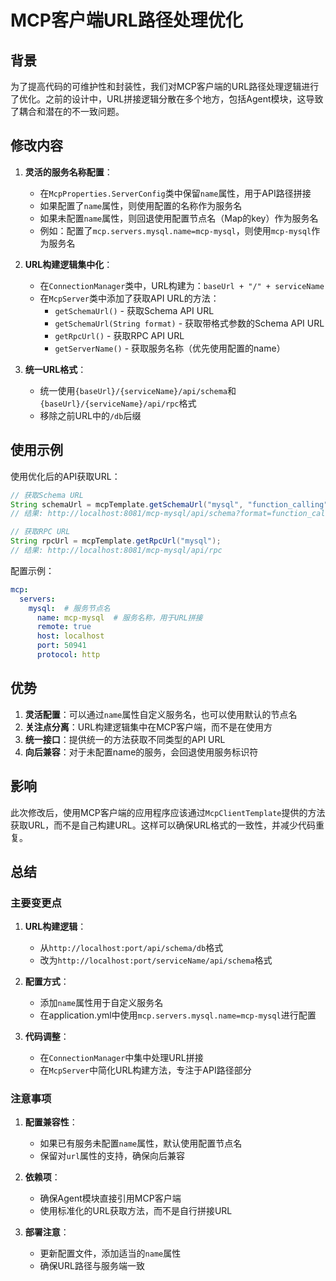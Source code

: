 # MCP客户端URL路径处理优化

## 背景

为了提高代码的可维护性和封装性，我们对MCP客户端的URL路径处理逻辑进行了优化。之前的设计中，URL拼接逻辑分散在多个地方，包括Agent模块，这导致了耦合和潜在的不一致问题。

## 修改内容

1. **灵活的服务名称配置**：
   - 在`McpProperties.ServerConfig`类中保留`name`属性，用于API路径拼接
   - 如果配置了`name`属性，则使用配置的名称作为服务名
   - 如果未配置`name`属性，则回退使用配置节点名（Map的key）作为服务名
   - 例如：配置了`mcp.servers.mysql.name=mcp-mysql`，则使用`mcp-mysql`作为服务名

2. **URL构建逻辑集中化**：
   - 在`ConnectionManager`类中，URL构建为：`baseUrl + "/" + serviceName`
   - 在`McpServer`类中添加了获取API URL的方法：
     - `getSchemaUrl()` - 获取Schema API URL
     - `getSchemaUrl(String format)` - 获取带格式参数的Schema API URL
     - `getRpcUrl()` - 获取RPC API URL
     - `getServerName()` - 获取服务名称（优先使用配置的name）

3. **统一URL格式**：
   - 统一使用`{baseUrl}/{serviceName}/api/schema`和`{baseUrl}/{serviceName}/api/rpc`格式
   - 移除之前URL中的`/db`后缀

## 使用示例

使用优化后的API获取URL：

```java
// 获取Schema URL
String schemaUrl = mcpTemplate.getSchemaUrl("mysql", "function_calling");
// 结果: http://localhost:8081/mcp-mysql/api/schema?format=function_calling

// 获取RPC URL
String rpcUrl = mcpTemplate.getRpcUrl("mysql");
// 结果: http://localhost:8081/mcp-mysql/api/rpc
```

配置示例：

```yaml
mcp:
  servers:
    mysql:  # 服务节点名
      name: mcp-mysql  # 服务名称，用于URL拼接
      remote: true
      host: localhost
      port: 50941
      protocol: http
```

## 优势

1. **灵活配置**：可以通过`name`属性自定义服务名，也可以使用默认的节点名
2. **关注点分离**：URL构建逻辑集中在MCP客户端，而不是在使用方
3. **统一接口**：提供统一的方法获取不同类型的API URL
4. **向后兼容**：对于未配置name的服务，会回退使用服务标识符

## 影响

此次修改后，使用MCP客户端的应用程序应该通过`McpClientTemplate`提供的方法获取URL，而不是自己构建URL。这样可以确保URL格式的一致性，并减少代码重复。

## 总结

### 主要变更点

1. **URL构建逻辑**：
   - 从`http://localhost:port/api/schema/db`格式
   - 改为`http://localhost:port/serviceName/api/schema`格式

2. **配置方式**：
   - 添加`name`属性用于自定义服务名
   - 在application.yml中使用`mcp.servers.mysql.name=mcp-mysql`进行配置

3. **代码调整**：
   - 在`ConnectionManager`中集中处理URL拼接
   - 在`McpServer`中简化URL构建方法，专注于API路径部分

### 注意事项

1. **配置兼容性**：
   - 如果已有服务未配置`name`属性，默认使用配置节点名
   - 保留对`url`属性的支持，确保向后兼容

2. **依赖项**：
   - 确保Agent模块直接引用MCP客户端
   - 使用标准化的URL获取方法，而不是自行拼接URL

3. **部署注意**：
   - 更新配置文件，添加适当的`name`属性
   - 确保URL路径与服务端一致 